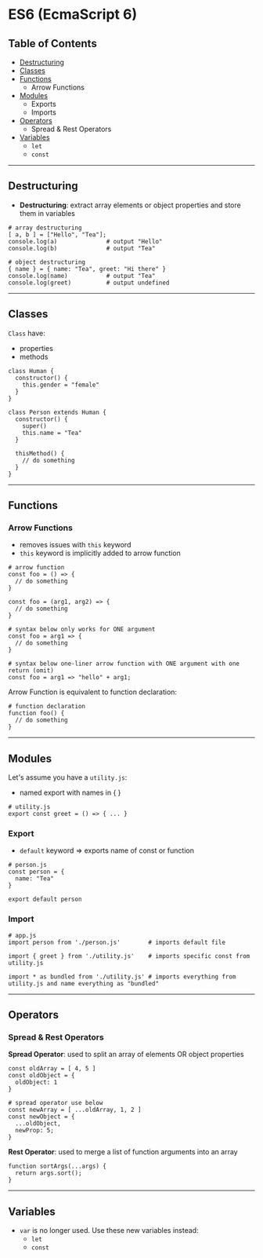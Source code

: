 # ES6 (EcmaScript 6)

## Table of Contents
* [Destructuring](#destructuring)
* [Classes](#classes)
* [Functions](#functions)
  - Arrow Functions
* [Modules](#modules)
  - Exports
  - Imports
* [Operators](#operators)
  - Spread & Rest Operators
* [Variables](#variables)
  - `let`
  - `const`

---

## Destructuring
* **Destructuring**: extract array elements or object properties and store them in variables

```
# array destructuring
[ a, b ] = ["Hello", "Tea"];
console.log(a)              # output "Hello"
console.log(b)              # output "Tea"

# object destructuring
{ name } = { name: "Tea", greet: "Hi there" }
console.log(name)           # output "Tea"
console.log(greet)          # output undefined
```

---

## Classes
`Class` have:
* properties
* methods

```
class Human {
  constructor() {
    this.gender = "female"
  }
}

class Person extends Human {
  constructor() {
    super()
    this.name = "Tea"
  }

  thisMethod() {
    // do something
  }
}
```

---

## Functions

### Arrow Functions
* removes issues with `this` keyword
* `this` keyword is implicitly added to arrow function

```
# arrow function
const foo = () => {
  // do something
}

const foo = (arg1, arg2) => {
  // do something
}

# syntax below only works for ONE argument
const foo = arg1 => {
  // do something
}

# syntax below one-liner arrow function with ONE argument with one return (omit)
const foo = arg1 => "hello" + arg1;
```

Arrow Function is equivalent to function declaration:

```
# function declaration
function foo() {
  // do something
}
```

---

## Modules

Let's assume you have a `utility.js`:
* named export with names in { }

```
# utility.js
export const greet = () => { ... }
```

### Export
* `default` keyword => exports name of const or function

```
# person.js
const person = {
  name: "Tea"
}

export default person
```


### Import

```
# app.js
import person from './person.js'        # imports default file

import { greet } from './utility.js'    # imports specific const from utility.js

import * as bundled from './utility.js' # imports everything from utility.js and name everything as "bundled"
```

---

## Operators


### Spread & Rest Operators
**Spread Operator**: used to split an array of elements OR object properties

```
const oldArray = [ 4, 5 ]
const oldObject = {
  oldObject: 1
}

# spread operator use below
const newArray = [ ...oldArray, 1, 2 ]
const newObject = {
  ...oldObject,
  newProp: 5;
}
```

**Rest Operator**: used to merge a list of function arguments into an array

```
function sortArgs(...args) {
  return args.sort();
}
```

---

## Variables
* `var` is no longer used. Use these new variables instead:
  - `let`
  - `const`

